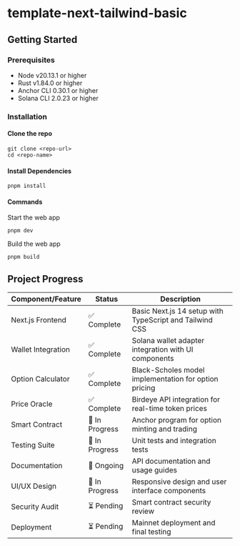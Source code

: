 # template-next-tailwind-basic

## Getting Started

### Prerequisites

- Node v20.13.1 or higher
- Rust v1.84.0 or higher
- Anchor CLI 0.30.1 or higher
- Solana CLI 2.0.23 or higher

### Installation

#### Clone the repo

```shell
git clone <repo-url>
cd <repo-name>
```

#### Install Dependencies

```shell
pnpm install
```

#### Commands

Start the web app

```shell
pnpm dev
```

Build the web app

```shell
pnpm build
```
## Project Progress

| Component/Feature | Status | Description |
|------------------|---------|-------------|
| Next.js Frontend | ✅ Complete | Basic Next.js 14 setup with TypeScript and Tailwind CSS |
| Wallet Integration | ✅ Complete | Solana wallet adapter integration with UI components |
| Option Calculator | ✅ Complete | Black-Scholes model implementation for option pricing |
| Price Oracle | ✅ Complete | Birdeye API integration for real-time token prices |
| Smart Contract | 🚧 In Progress | Anchor program for option minting and trading |
| Testing Suite | 🚧 In Progress | Unit tests and integration tests |
| Documentation | 📝 Ongoing | API documentation and usage guides |
| UI/UX Design | 🚧 In Progress | Responsive design and user interface components |
| Security Audit | ⏳ Pending | Smart contract security review |
| Deployment | ⏳ Pending | Mainnet deployment and final testing |